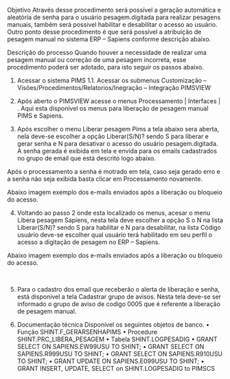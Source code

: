 Objetivo
Através desse procedimento será possível a geração automática e aleatória de senha para o usuário pesagem.digitada para realizar pesagens manuais, também será possivel habilitar e desabilitar o acesso ao usuário. 
Outro ponto desse procedimento é que será possível a atribuição de pesagem manual no sistema ERP – Sapiens conforme descrição abaixo.

Descrição do processo
Quando houver a necessidade de realizar uma pesagem manual ou correção de uma pesagem incorreta, esse procedimento poderá ser adotado, para isto seguir os passos abaixo.
1.	Acessar o sistema PIMS
1.1.	Acessar os submenus Customização – Visões/Procedimentos/Relatorios/Inegração – Integração PIMSVIEW
 


2.	Após aberto o PIMSVIEW acesse o menus Processamento | Interfaces | .
Aqui esta disponível os menus para liberação de pesagem manual PIMS e Sapiens.

 
 
3.	Após escolher o menu Liberar pesagem Pims a tela abaixo sera aberta, nela deve-se escolher a opção Liberar(S/N)? sendo S para liberar e gerar senha e N para desativar o acesso do usuário pesagem.digitada.
A senha gerada é exibida em tela  e envida para os emails cadastrados no grupo de email que está descrito logo abaixo.
 

Após o processamento a senha é motrado em tela, caso seja gerado erro e a senha não seja exibida basta clicar em Processamento novamente.
 
Abaixo imagem exemplo dos e-mails enviados após a liberação ou bloqueio do acesso. 
 

 


4.	Voltando ao passo 2 onde esta localizado os menus, acesar o menu Libera pesagem Sapiens, nesta tela deve escolher a opção S o N na lista Liberar(S/N)?
sendo S para habilitar e N para desabilitar, na lista Código usuário deve-se escolher qual usuário terá habilitado em seu perfil o acesso a digitação de pesagem no ERP – Sapiens.
 

Abaixo imagem exemplo dos e-mails enviados após a liberação ou bloqueio do acesso. 
 
 
 

5.	Para o cadastro dos email que receberão o alerta de liberação e senha, está disponivel a tela Cadastrar grupo de avisos. Nesta tela deve-se ser informado o grupo de aviso de codigo 0005 que é referente a liberação de pesagem manual.
 

 

6.	Documentação técnica
Disponível os seguintes objetos de banco.
•	Função SHINT.F_GERARSENHAPIMS
•	Procedure SHINT.PRC_LIBERA_PESAGEM
•	Tabela SHINT.LOGPESADIG
•	GRANT SELECT ON SAPIENS.EW99USU TO SHINT;
•	GRANT SELECT ON SAPIENS.R999USU TO SHINT;
•	GRANT SELECT ON SAPIENS.R910USU TO SHINT;
•	GRANT UPDATE ON SAPIENS.E099USU TO SHINT;
•	GRANT INSERT, UPDATE, SELECT on SHINT.LOGPESADIG to PIMSCS
